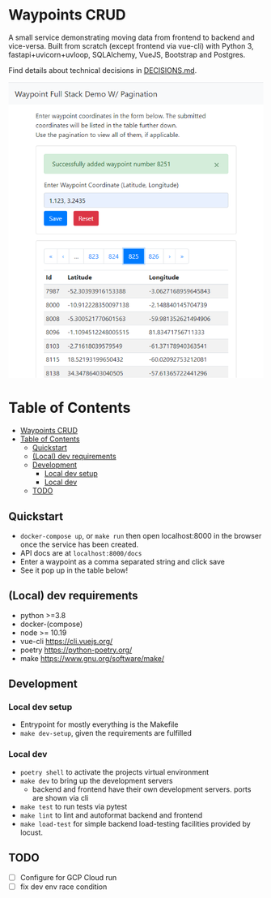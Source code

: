 # Waypoints CRUD
A small service demonstrating moving data from frontend to backend and vice-versa.
Built from scratch (except frontend via vue-cli) with Python 3, fastapi+uvicorn+uvloop, SQLAlchemy, VueJS, Bootstrap and Postgres. 

Find details about technical decisions in [DECISIONS.md](./DECISIONS.md).

![Screenshot of the UI](./img/demo.png?raw=true "The UI in use")

Table of Contents
=================
- [Waypoints CRUD](#waypoints-crud)
- [Table of Contents](#table-of-contents)
  - [Quickstart](#quickstart)
  - [(Local) dev requirements](#local-dev-requirements)
  - [Development](#development)
    - [Local dev setup](#local-dev-setup)
    - [Local dev](#local-dev)
  - [TODO](#todo)


## Quickstart
- `docker-compose up`, or `make run` then open localhost:8000 in the browser once the service has been created.
- API docs are at `localhost:8000/docs`
- Enter a waypoint as a comma separated string and click save
- See it pop up in the table below!

## (Local) dev requirements
- python >=3.8
- docker-(compose)
- node >= 10.19
- vue-cli https://cli.vuejs.org/
- poetry https://python-poetry.org/
- make https://www.gnu.org/software/make/

## Development
### Local dev setup
- Entrypoint for mostly everything is the Makefile
- `make dev-setup`, given the requirements are fulfilled

### Local dev
- `poetry shell` to activate the projects virtual environment
- `make dev` to bring up the development servers
  - backend and frontend have their own development servers. ports are shown via cli
- `make test` to run tests via pytest
- `make lint` to lint and autoformat backend and frontend
- `make load-test` for simple backend load-testing facilities provided by locust.

## TODO
- [ ] Configure for GCP Cloud run
- [ ] fix dev env race condition